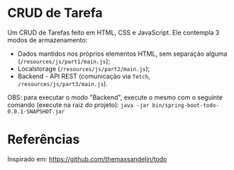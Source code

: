 # CRUD de Tarefa

Um CRUD de Tarefas feito em HTML, CSS e JavaScript. Ele contempla 3 modos de armazenamento:
- Dados mantidos nos próprios elementos HTML, sem separação alguma (`/resources/js/part1/main.js`);
- Localstorage (`/resources/js/part2/main.js`);
- Backend - API REST (comunicação via `fetch`, `/resources/js/part3/main.js`).

OBS: para executar o modo "Backend", execute o mesmo com o seguinte comando (execute na raiz do projeto):
`java -jar bin/spring-boot-todo-0.0.1-SNAPSHOT.jar`

# Referências

Inspirado em: https://github.com/themaxsandelin/todo